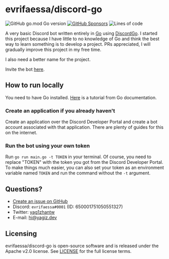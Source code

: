 # evrifaessa/discord-go
![GitHub go.mod Go version](https://img.shields.io/github/go-mod/go-version/evrifaessa/discord-go)
[![GitHub Sponsors](https://img.shields.io/github/sponsors/evrifaessa)](https://github.com/sponsors/evrifaessa)
![Lines of code](https://img.shields.io/tokei/lines/github/evrifaessa/discord-go)

A very basic Discord bot written entirely in [Go](https://go.dev) using [DiscordGo](https://github.com/bwmarrin/discordgo). I started this project because I have little to no knowledge of Go and think the best way to learn something is to develop a project. PRs appreciated, I will gradually improve this project in my free time.

I also need a better name for the project.

Invite the bot [here](https://discord.com/oauth2/authorize?scope=applications.commands%20bot&permissions=268561488&client_id=1007010887447625748).

## How to run locally
You need to have Go installed. [Here](https://go.dev/doc/install) is a tutorial from Go documentation.

### Create an application if you already haven't
Create an application over the Discord Developer Portal and create a bot account associated with that application. There are plenty of guides for this on the internet.

### Run the bot using your own token
Run `go run main.go -t TOKEN` in your terminal. Of course, you need to replace "TOKEN" with the token you got from the Discord Developer Portal.
To make things much easier, you can also set your token as an environment variable named `TOKEN` and run the command without the `-t` argument.

## Questions?
* [Create an issue on GitHub](https://github.com/evrifaessa/discord-go/issues/new/choose) 
* Discord: `evrifaessa#0001` (ID: 650001751050551327)
* Twitter: [yag1zhantw](https://twitter.com/yag1zhantw/)
* E-mail: [hi@yagiz.dev](mailto:hi@yagiz.dev)

## Licensing
evrifaessa/discord-go is open-source software and is released under the Apache v2.0 license. See [LICENSE](LICENSE) for the full license terms.
